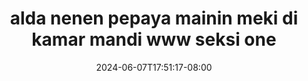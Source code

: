 --- 
title: "alda nenen pepaya mainin meki di kamar mandi  www seksi one"
description: "video   alda nenen pepaya mainin meki di kamar mandi  www seksi one doodstream durasi panjang baru"
date: 2024-06-07T17:51:17-08:00
file_code: "24fhlbabegj2"
draft: false
cover: "maccoryrkavmhlxl.jpg"
tags: ["alda", "nenen", "pepaya", "mainin", "meki", "kamar", "mandi", "www", "seksi", "one", "bokep-indo", "bokep-viral", "bokep-ig"]
length: 1408
fld_id: "1483114"
foldername: "Alda"
categories: ["Alda"]
views: 0
---